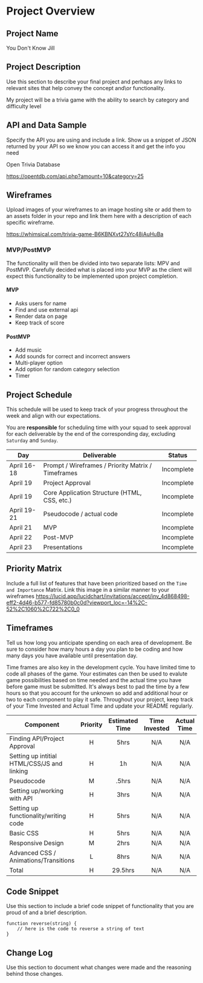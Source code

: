 # Project Overview

## Project Name

You Don't Know Jill

## Project Description

Use this section to describe your final project and perhaps any links to relevant sites that help convey the concept and\or functionality.

My project will be a trivia game with the ability to search by category and difficulty level

## API and Data Sample

Specify the API you are using and include a link. Show us a snippet of JSON returned by your API so we know you can access it and get the info you need

Open Trivia Database

https://opentdb.com/api.php?amount=10&category=25

## Wireframes

Upload images of your wireframes to an image hosting site or add them to an assets folder in your repo and link them here with a description of each specific wireframe.

https://whimsical.com/trivia-game-B6KBNXvt27sYc48iAuHuBa

### MVP/PostMVP

The functionality will then be divided into two separate lists: MPV and PostMVP.  Carefully decided what is placed into your MVP as the client will expect this functionality to be implemented upon project completion.  

#### MVP 
- Asks users for name
- Find and use external api 
- Render data on page 
- Keep track of score 

#### PostMVP  
- Add music
- Add sounds for correct and incorrect answers
- Multi-player option
- Add option for random category selection
- Timer

## Project Schedule

This schedule will be used to keep track of your progress throughout the week and align with our expectations.  

You are **responsible** for scheduling time with your squad to seek approval for each deliverable by the end of the corresponding day, excluding `Saturday` and `Sunday`.

|  Day | Deliverable | Status
|---|---| ---|
|April 16-18| Prompt / Wireframes / Priority Matrix / Timeframes | Incomplete
|April 19| Project Approval | Incomplete
|April 19| Core Application Structure (HTML, CSS, etc.) | Incomplete
|April 19-21| Pseudocode / actual code | Incomplete
|April 21| MVP  | Incomplete
|April 22| Post-MVP | Incomplete
|April 23| Presentations | Incomplete

## Priority Matrix

Include a full list of features that have been prioritized based on the `Time and Importance` Matrix.  Link this image in a similar manner to your wireframes
https://lucid.app/lucidchart/invitations/accept/inv_4d868498-eff2-4d46-b577-fd85780b0c0d?viewport_loc=-14%2C-52%2C1060%2C722%2C0_0

## Timeframes

Tell us how long you anticipate spending on each area of development. Be sure to consider how many hours a day you plan to be coding and how many days you have available until presentation day.

Time frames are also key in the development cycle.  You have limited time to code all phases of the game.  Your estimates can then be used to evalute game possibilities based on time needed and the actual time you have before game must be submitted. It's always best to pad the time by a few hours so that you account for the unknown so add and additional hour or two to each component to play it safe. Throughout your project, keep track of your Time Invested and Actual Time and update your README regularly.

| Component | Priority | Estimated Time | Time Invested | Actual Time |
| --- | :---: |  :---: | :---: | :---: |
| Finding API/Project Approval                | H | 5hrs| N/A | N/A |
| Setting up intitial HTML/CSS/JS and linking | H | 1h  | N/A | N/A |
| Pseudocode                                  | M |.5hrs| N/A | N/A |
| Setting up/working with API                 | H | 3hrs| N/A | N/A |
| Setting up functionality/writing code       | H | 5hrs| N/A | N/A |
| Basic CSS                                   | H | 5hrs| N/A | N/A |
| Responsive Design                           | M | 2hrs| N/A | N/A |
| Advanced CSS / Animations/Transitions       | L | 8hrs| N/A | N/A |
| Total | H | 29.5hrs| N/A | N/A |

## Code Snippet

Use this section to include a brief code snippet of functionality that you are proud of and a brief description.  

```
function reverse(string) {
	// here is the code to reverse a string of text
}
```

## Change Log
 Use this section to document what changes were made and the reasoning behind those changes.  
